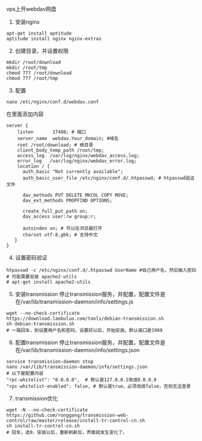 vps上开webdav网盘
1. 安装nginx
```
apt-get install aptitude
aptitude install nginx nginx-extras
```
2. 创建目录，并设置权限
```
mkdir /root/download
mkdir /root/tmp
chmod 777 /root/download
chmod 777 /root/tmp
```
3. 配置
```
nano /etc/nginx/conf.d/webdav.conf
```
在里面添加内容
```
server {
    listen       17408; # 端口
    server_name  webdav.Your_domain; #域名
    root /root/download; # 根目录
    client_body_temp_path /root/tmp;
    access_log  /var/log/nginx/webdav_access.log;
    error_log   /var/log/nginx/webdav_error.log;
    location / {
      auth_basic "Not currently available";
      auth_basic_user_file /etc/nginx/conf.d/.htpasswd; # htpasswd验证文件

      dav_methods PUT DELETE MKCOL COPY MOVE;
      dav_ext_methods PROPFIND OPTIONS;

      create_full_put_path on;
      dav_access user:rw group:r;

      autoindex on; # 可以在浏览器打开
      charset utf-8,gbk; # 支持中文
   }
}
```

4. 设置密码验证
```
htpasswd -c /etc/nginx/conf.d/.htpasswd UserName #自己用户名，然后输入密码
# 可能需要安装 apache2-utils
# apt-get install apache2-utils
```

5. 安装transmission
停止transmission服务，并配置，配置文件是在/var/lib/transmission-daemon/info/settings.js
```
wget --no-check-certificate https://download.laobuluo.com/tools/debian-transmission.sh
sh debian-transmission.sh
# 一路回车，到设置用户名和密码，设置好以后，开始安装。默认端口是1989
```
6. 配置transmission
停止transmission服务，并配置，配置文件是在/var/lib/transmission-daemon/info/settings.json
```
service transmission-daemon stop
nano /var/lib/transmission-daemon/info/settings.json
# 以下是配置内容
"rpc-whitelist": "0.0.0.0",  # 默认是127.0.0.1改成0.0.0.0
"rpc-whitelist-enabled": false, # 默认是true，必须改成false，否则无法登录
```
7. transmission优化
```
wget -N --no-check-certificate https://github.com/ronggang/transmission-web-control/raw/master/release/install-tr-control-cn.sh
sh install-tr-control-cn.sh
# 回车，选9，安装以后，重新刷新后，界面就发生变化了。
```



